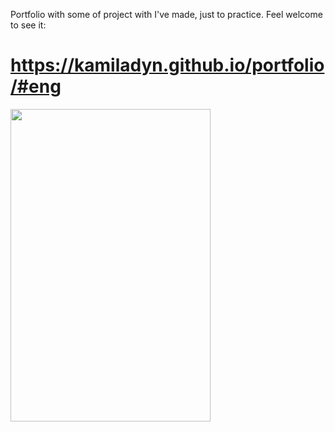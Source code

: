 Portfolio with some of project with I've made, just to practice.
Feel welcome to see it:

# https://kamiladyn.github.io/portfolio/#eng

<img src=".demo/demo.gif" width="320" height="500" />

